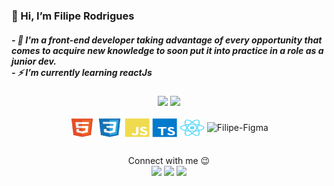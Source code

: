 <!---
lipersilva/lipersilva is a ✨ special ✨ repository because its `README.md` (this file) appears on your GitHub profile.
You can click the Preview link to take a look at your changes.
--->

<h3> 👋 Hi, I’m Filipe Rodrigues </h3>
<h5> - 🚀 I'm a front-end developer taking advantage of every opportunity that comes to acquire new knowledge to soon put it into practice in a role as a junior dev. </br>
- ⚡ I’m currently learning reactJs </h5>

<div align="center">
  <img height="180em" src="https://github-readme-stats.vercel.app/api?username=lipersilva&show_icons=true&theme=blueberry&include_all_commits=true&count_private=true"/>
  <img height="180em" src="https://github-readme-stats.vercel.app/api/top-langs/?username=lipersilva&layout=compact&langs_count=7&theme=blueberry"/>
</div>
<div style="display: inline_block" align="center"><br>
 
  <img align="center" alt="Filipe-HTML"  height="30"  width="40"  src="https://raw.githubusercontent.com/devicons/devicon/master/icons/html5/html5-original.svg">
  <img align="center" alt="Filipe-CSS"   height="30"  width="40"  src="https://raw.githubusercontent.com/devicons/devicon/master/icons/css3/css3-original.svg">
  <img align="center" alt="Filipe-Js"    height="30"  width="40"  src="https://raw.githubusercontent.com/devicons/devicon/master/icons/javascript/javascript-plain.svg">
  <img align="center" alt="Filipe-Ts"    height="30"  width="40"  src="https://raw.githubusercontent.com/devicons/devicon/master/icons/typescript/typescript-plain.svg">
  <img align="center" alt="Filipe-React" height="30"  width="40"  src="https://raw.githubusercontent.com/devicons/devicon/master/icons/react/react-original.svg">
  <img align="center" alt="Filipe-Figma" height="30"  width="40"  src="https://cdn.jsdelivr.net/gh/devicons/devicon/icons/figma/figma-original.svg">
</div>
  
  ##
 
<div align="center"> 
  <span> Connect with me 😉 </span> <br>
  <a href="https://instagram.com/lipe_rsilva" target="_blank"><img src="https://img.shields.io/badge/-Instagram-%23E4405F?style=for-the-badge&logo=instagram&logoColor=white" target="_blank"></a>
  <a href="https://www.linkedin.com/in/filipe-rodrigues-da-silva-b582b062/" target="_blank"><img src="https://img.shields.io/badge/-LinkedIn-%230077B5?style=for-the-badge&logo=linkedin&logoColor=white" target="_blank"></a> 
  <a href = "mailto:lipe_rsilva@hotmail.com"><img src="https://img.shields.io/badge/Microsoft_Outlook-0078D4?style=for-the-badge&logo=microsoft-outlook&logoColor=white" target="_blank"></a>

   <!--- 
     ![Snake animation](https://github.com/rafaballerini/rafaballerini/blob/output/github-contribution-grid-snake.svg)
  
 

  <lord-icon
      src="https://cdn.lordicon.com/nobciafz.json"
      trigger="loop"
      colors="primary:#121331,secondary:#104891"
      stroke="49"
      style="width:250px;height:250px">
  </lord-icon>
   <script src="https://cdn.lordicon.com/libs/mssddfmo/lord-icon-2.1.0.js"></script>
    --->
 
</div>
